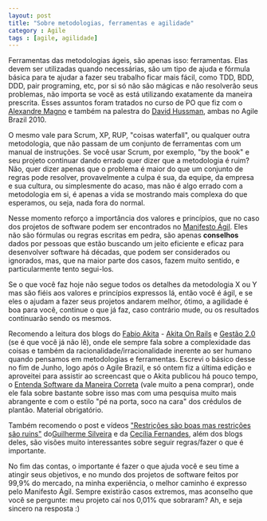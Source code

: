 ```yaml
---
layout: post
title: "Sobre metodologias, ferramentas e agilidade"
category : Agile
tags : [agile, agilidade]
---
```

Ferramentas das metodologias ágeis, são apenas isso: ferramentas. Elas devem ser utilizadas quando necessárias, são um tipo de ajuda e fórmula básica para te ajudar a fazer seu trabalho ficar mais fácil, como TDD, BDD, DDD, pair programing, etc, por si só não são mágicas e não resolverão seus problemas, não importa se você as está utilizando exatamente da maneira prescrita. Esses assuntos foram tratados no curso de PO que fiz com o [Alexandre Magno](http://twitter.com/axmagno) e também na palestra do [David Hussman](http://twitter.com/davidhussman), ambas no Agile Brazil 2010.

O mesmo vale para Scrum, XP, RUP, "coisas waterfall", ou qualquer outra metodologia, que não passam de um conjunto de ferramentas com um manual de instruções. Se você usar Scrum, por exemplo, "by the book" e seu projeto continuar dando errado quer dizer que a metodologia é ruim? Não, quer dizer apenas que o problema é maior do que um conjunto de regras pode resolver, provavelmente a culpa é sua, da equipe, da empresa e sua cultura, ou simplesmente do acaso, mas não é algo errado com a metodologia em si, é apenas a vida se mostrando mais complexa do que esperamos, ou seja, nada fora do normal.

Nesse momento reforço a importância dos valores e princípios, que no caso dos projetos de software podem ser encontrados no [Manifesto Ágil](http://agilemanifesto.org/). Eles não são fórmulas ou regras escritas em pedra, são apenas **conselhos** dados por pessoas que estão buscando um jeito eficiente e eficaz para desenvolver software há décadas, que podem ser considerados ou ignorados, mas, que na maior parte dos casos, fazem muito sentido, e particularmente tento segui-los.

Se o que você faz hoje não segue todos os detalhes da metodologia X ou Y mas são fiéis aos valores e princípios expressos lá, então você é ágil, e se eles o ajudam a fazer seus projetos andarem melhor, ótimo, a agilidade é boa para você, continue o que já faz, caso contrário mude, ou os resultados continuarão sendo os mesmos.

Recomendo a leitura dos blogs do [Fabio Akita](http://twitter.com/AkitaOnRails) - [Akita On Rails](http://akitaonrails.com.br) e [Gestão 2.0](http://info.abril.com.br/noticias/rede/gestao20/) (se é que você já não lê), onde ele sempre fala sobre a complexidade das coisas e também da racionalidade/irracionalidade inerente ao ser humano quando pensamos em metodologias e ferramentas. Escrevi o básico desse no fim de Junho, logo após o Agile Brazil, e só ontem fiz a última edição e aproveitei para assistir ao screencast que o Akita publicou há pouco tempo, o [Entenda Software da Maneira Correta](http://fabioakita.com/2010/07/01/screencast-entenda-software-da-aneira-correta) (vale muito a pena comprar), onde ele fala sobre bastante sobre isso mas com uma pesquisa muito mais abrangente e com o estilo "pé na porta, soco na cara" dos crédulos de plantão. Material obrigatório.

Também recomendo o post e vídeos ["Restrições são boas mas restrições são ruins"](http://agilenomundoreal.com.br/2010/06/24/restricoes-sao-boas-mas-estricoes-sao-ruins/) do[Guilherme Silveira](http://twitter.com/guilherme_caelum) e da [Cecília Fernandes](http://twitter.com/cecifernandes), além dos blogs deles, são visões muito interessantes sobre seguir regras/fazer o que é importante.

No fim das contas, o importante é fazer o que ajuda você e seu time a atingir seus objetivos, e no mundo dos projetos de software feitos por 99,9% do mercado, na minha experiência, o melhor caminho é expresso pelo Manifesto Ágil. Sempre existirão casos extremos, mas aconselho que você se pergunte: meu projeto caí nos 0,01% que sobraram? Ah, e seja sincero na resposta :)
